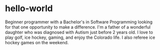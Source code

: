 # hello-world

Beginner programmer with a Bachelor's in Software Programming looking for that one opportunity to make a difference.
I'm a father of a wonderful daughter who was diagnosed with Autism just before 2 years old.
I love to play golf, ice hockey, gaming, and enjoy the Colorado life.
I also referee ice hockey games on the weekend.
